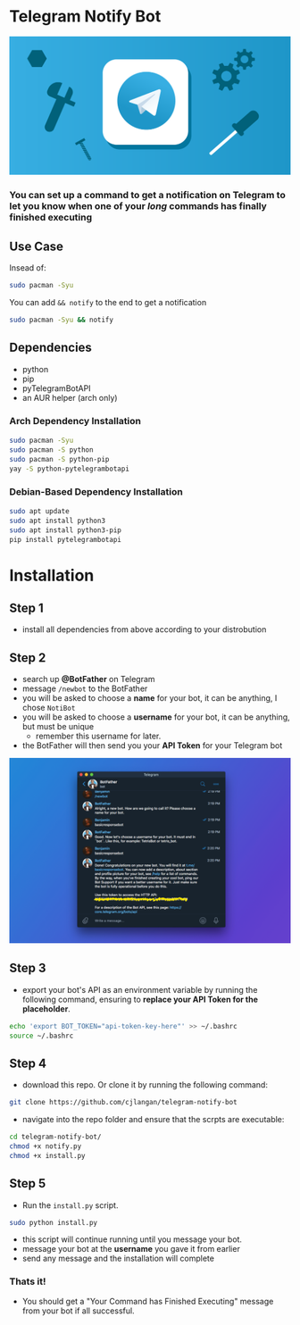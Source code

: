 # Telegram Notify Bot

![](Images/telegram-workshop.png)

### You can set up a command to get a notification on Telegram to let you know when one of your *long* commands has finally finished executing

## Use Case

Insead of:

```bash
sudo pacman -Syu
```

You can add `&& notify` to the end to get a notification

```bash
sudo pacman -Syu && notify
```

## Dependencies

- python
- pip
- pyTelegramBotAPI
- an AUR helper (arch only)

### Arch Dependency Installation

```bash
sudo pacman -Syu
sudo pacman -S python
sudo pacman -S python-pip
yay -S python-pytelegrambotapi
```

### Debian-Based Dependency Installation

```bash
sudo apt update
sudo apt install python3
sudo apt install python3-pip
pip install pytelegrambotapi
```

# Installation

## Step 1
- install all dependencies from above according to your distrobution

## Step 2
- search up **@BotFather** on Telegram
- message `/newbot` to the BotFather
- you will be asked to choose a **name** for your bot, it can be anything, I chose `NotiBot`
- you will be asked to choose a **username** for your bot, it can be anything, but must be unique
    - remember this username for later.
- the BotFather will then send you your **API Token** for your Telegram bot

![](Images/botfather.png)

## Step 3
- export your bot's API as an environment variable by running the following command, ensuring to **replace your API Token for the placeholder**.

```bash
echo 'export BOT_TOKEN="api-token-key-here"' >> ~/.bashrc
source ~/.bashrc
```

## Step 4
- download this repo. Or clone it by running the following command:

```bash
git clone https://github.com/cjlangan/telegram-notify-bot
```

- navigate into the repo folder and ensure that the scrpts are executable:

```bash
cd telegram-notify-bot/
chmod +x notify.py
chmod +x install.py
```

## Step 5
- Run the `install.py` script.

```bash
sudo python install.py
```

- this script will continue running until you message your bot.
- message your bot at the **username** you gave it from earlier
- send any message and the installation will complete

### Thats it!
- You should get a "Your Command has Finished Executing" message from your bot if all successful.
